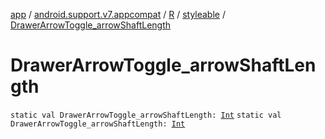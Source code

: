 [app](../../../index.md) / [android.support.v7.appcompat](../../index.md) / [R](../index.md) / [styleable](index.md) / [DrawerArrowToggle_arrowShaftLength](.)

# DrawerArrowToggle_arrowShaftLength

`static val DrawerArrowToggle_arrowShaftLength: `[`Int`](https://kotlinlang.org/api/latest/jvm/stdlib/kotlin/-int/index.html)
`static val DrawerArrowToggle_arrowShaftLength: `[`Int`](https://kotlinlang.org/api/latest/jvm/stdlib/kotlin/-int/index.html)
